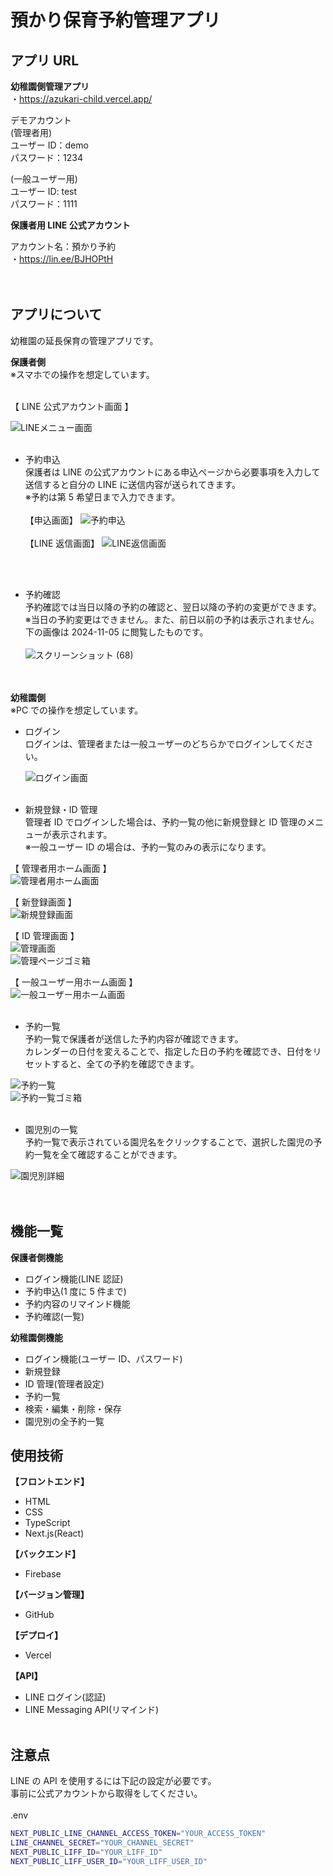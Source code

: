 # 預かり保育予約管理アプリ

## アプリ URL

**幼稚園側管理アプリ**  
・https://azukari-child.vercel.app/

デモアカウント  
(管理者用)  
ユーザー ID：demo  
パスワード：1234

(一般ユーザー用)  
ユーザー ID: test  
パスワード：1111
<br>

**保護者用 LINE 公式アカウント**

アカウント名：預かり予約  
・https://lin.ee/BJHOPtH  
<br>
<br>

## アプリについて

幼稚園の延長保育の管理アプリです。

**保護者側**  
※スマホでの操作を想定しています。
<br>
<br>

【 LINE 公式アカウント画面 】

![LINEメニュー画面](https://github.com/user-attachments/assets/5279bcbe-2abc-4164-b811-f445586e53c2)
<br>
<br>

- 予約申込  
   保護者は LINE の公式アカウントにある申込ページから必要事項を入力して送信すると自分の LINE に送信内容が送られてきます。  
   ※予約は第 5 希望日まで入力できます。
  <br>
  <br>
  【申込画面】
  ![予約申込](https://github.com/user-attachments/assets/fe134644-fd6a-45fb-b28f-5b4164a3b562)
  <br>
  <br>
  【LINE 返信画面】
  ![LINE返信画面](https://github.com/user-attachments/assets/032f20cc-3475-4c1a-b0c5-530a4703145b)

  <br>
  <br>

- 予約確認  
   予約確認では当日以降の予約の確認と、翌日以降の予約の変更ができます。  
   ※当日の予約変更はできません。また、前日以前の予約は表示されません。  
   下の画像は 2024-11-05 に閲覧したものです。
  <br>
  <br>
  ![スクリーンショット (68)](https://github.com/user-attachments/assets/20720c0a-8003-4cb2-9080-c8e819155d2f)
  <br>
  <br>
  <br>

**幼稚園側**  
※PC での操作を想定しています。

- ログイン  
   ログインは、管理者または一般ユーザーのどちらかでログインしてください。
  <br>

  ![ログイン画面](https://github.com/user-attachments/assets/eb3c3472-1c64-4d18-92a4-16a58031a460)
  <br>
  <br>

- 新規登録・ID 管理  
   管理者 ID でログインした場合は、予約一覧の他に新規登録と ID 管理のメニューが表示されます。  
   ※一般ユーザー ID の場合は、予約一覧のみの表示になります。
  <br>

【 管理者用ホーム画面 】  
![管理者用ホーム画面](https://github.com/user-attachments/assets/f8433360-9afe-48e3-b6fe-034fb1566b06)
<br>

【 新登録画面 】  
![新規登録画面](https://github.com/user-attachments/assets/8a2f851f-b352-4124-b128-c05089d4cacd)
<br>

【 ID 管理画面 】  
![管理画面](https://github.com/user-attachments/assets/d42ef8c2-95eb-4293-a93a-250e13e458bd)
<br>
![管理ページゴミ箱](https://github.com/user-attachments/assets/fb1f3273-2c82-433e-a083-ec9a8dfe9694)
<br>

【 一般ユーザー用ホーム画面 】  
![一般ユーザー用ホーム画面](https://github.com/user-attachments/assets/570dba0b-2219-4954-b68d-6512d8748c34)
<br>
<br>

- 予約一覧  
   予約一覧で保護者が送信した予約内容が確認できます。  
   カレンダーの日付を変えることで、指定した日の予約を確認でき、日付をリセットすると、全ての予約を確認できます。
  <br>

![予約一覧](https://github.com/user-attachments/assets/dad443c3-5ada-473f-9924-f8a35b2a57af)
<br>
![予約一覧ゴミ箱](https://github.com/user-attachments/assets/41968d5d-1f44-4899-9e8d-95de2d55aca9)
<br>
<br>

- 園児別の一覧  
   予約一覧で表示されている園児名をクリックすることで、選択した園児の予約一覧を全て確認することができます。
  <br>

![園児別詳細](https://github.com/user-attachments/assets/6d07d8cd-85e1-4387-b61a-d86f2e81329a)
<br>  
<br>

## 機能一覧

**保護者側機能**

- ログイン機能(LINE 認証)
- 予約申込(1 度に 5 件まで)
- 予約内容のリマインド機能
- 予約確認(一覧)

**幼稚園側機能**

- ログイン機能(ユーザー ID、パスワード)
- 新規登録
- ID 管理(管理者設定)
- 予約一覧
- 検索・編集・削除・保存
- 園児別の全予約一覧

## 使用技術

**【フロントエンド】**

- HTML
- CSS
- TypeScript
- Next.js(React)

**【バックエンド】**

- Firebase

**【バージョン管理】**

- GitHub

**【デプロイ】**

- Vercel

**【API】**

- LINE ログイン(認証)
- LINE Messaging API(リマインド)
  <br>
  <br>

## 注意点

LINE の API を使用するには下記の設定が必要です。  
事前に公式アカウントから取得をしてください。  
<br>
.env

```bash
NEXT_PUBLIC_LINE_CHANNEL_ACCESS_TOKEN="YOUR_ACCESS_TOKEN"
LINE_CHANNEL_SECRET="YOUR_CHANNEL_SECRET"
NEXT_PUBLIC_LIFF_ID="YOUR_LIFF_ID"
NEXT_PUBLIC_LIFF_USER_ID="YOUR_LIFF_USER_ID"
```
